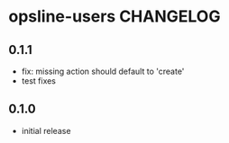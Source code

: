 # opsline-users CHANGELOG

## 0.1.1
* fix: missing action should default to 'create'
* test fixes

## 0.1.0
* initial release
